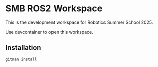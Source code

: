 # SMB ROS2 Workspace    

This is the development workspace for Robotics Summer School 2025.

Use devcontainer to open this workspace.

## Installation

```bash
gitman install
```
